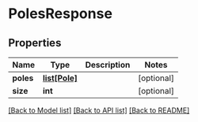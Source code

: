 # PolesResponse

## Properties
Name | Type | Description | Notes
------------ | ------------- | ------------- | -------------
**poles** | [**list[Pole]**](Pole.md) |  | [optional] 
**size** | **int** |  | [optional] 

[[Back to Model list]](../README.md#documentation-for-models) [[Back to API list]](../README.md#documentation-for-api-endpoints) [[Back to README]](../README.md)


